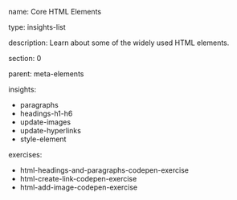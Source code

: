 name: Core HTML Elements

type: insights-list

description: Learn about some of the widely used HTML elements.

section: 0

parent: meta-elements

insights:
  - paragraphs
  - headings-h1-h6
  - update-images
  - update-hyperlinks
  - style-element
 
exercises:
  - html-headings-and-paragraphs-codepen-exercise
  - html-create-link-codepen-exercise
  - html-add-image-codepen-exercise
